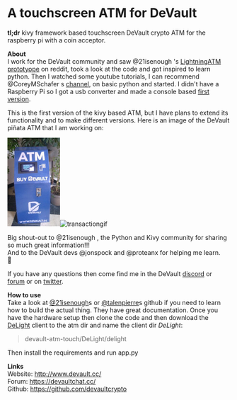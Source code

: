# A touchscreen ATM for DeVault

**tl;dr**
kivy framework based touchscreen DeVault crypto ATM for the raspberry pi with a
coin acceptor.

**About**  
I work for the DeVault community and saw @21isenough 's [LightningATM prototyope](https://github.com/21isenough/LightningATM) on reddit, took a look at the code and got inspired  to learn python. Then I watched some youtube tutorials, I can recommend @CoreyMSchafer s [channel](https://www.youtube.com/channel/UCCezIgC97PvUuR4_gbFUs5g),
on basic python and started. I didn't have a Raspberry Pi so I got a
usb converter and made a console based [first version](https://github.com/pppest/devault-atm).  

This is the first version of the kivy based ATM, but I have plans to extend its functionality and to make different versions.
Here is an image of the DeVault piñata ATM that I am working on:  

![DeVault ATM](https://github.com/pppest/devault-atm-touch/blob/master/images/devault-atm-touch-pinnata.jpg)![transactiongif](https://github.com/pppest/devault-atm-touch/blob/master/images/transaction.gif)


Big shout-out to @21isenough , the Python and Kivy community for sharing so much great information!!!  
And to the DeVault devs @jonspock and @proteanx for helping me learn.  
:beers:

If you have any questions then come find me in the DeVault [discord](https://discordapp.com/invite/JnRZ7BB) or [forum](https://devaultchat.cc/) or on [twitter](https://twitter.com/pestdesmadre).

**How to use**  
Take a look at [@21isenough](https://github.com/21isenough/LightningATM)s or [@talenpierre](https://github.com/talentpierre/KivyLightningATM_Repo/tree/master/LightningATM_Kivy_Separate)s github if you need to learn how to build the actual thing. They have great documentation.
Once you have the hardware setup then clone the code and then download the [DeLight](https://github.com/devaultcrypto/DeLight/releases) client to the atm dir and name the client dir *DeLight*:
> devault-atm-touch/DeLight/delight


Then install the requirements and run app.py

**Links**  
Website: http://www.devault.cc/  
Forum: https://devaultchat.cc/  
Github: https://github.com/devaultcrypto  
